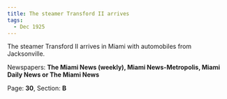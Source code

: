 ```yaml
---  
title: The steamer Transford II arrives  
tags:  
  - Dec 1925  
---  
```

  
The steamer Transford II arrives in Miami with automobiles from Jacksonville.  
  
Newspapers: **The Miami News (weekly), Miami News-Metropolis, Miami Daily News or The Miami News**  
  
Page: **30**, Section: **B** 
